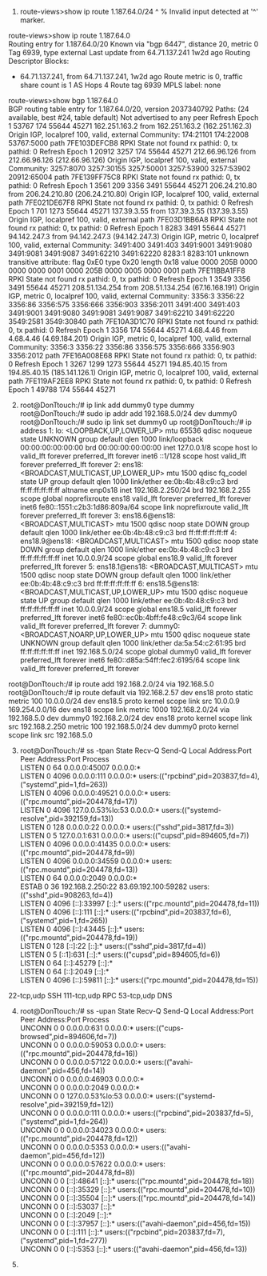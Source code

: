 1. 
	route-views>show ip route 1.187.64.0/24
                                    ^
% Invalid input detected at '^' marker.

route-views>show ip route 1.187.64.0   
Routing entry for 1.187.64.0/20
  Known via "bgp 6447", distance 20, metric 0
  Tag 6939, type external
  Last update from 64.71.137.241 1w2d ago
  Routing Descriptor Blocks:
  * 64.71.137.241, from 64.71.137.241, 1w2d ago
      Route metric is 0, traffic share count is 1
      AS Hops 4
      Route tag 6939
      MPLS label: none


route-views>show bgp 1.187.64.0     
BGP routing table entry for 1.187.64.0/20, version 2037340792
Paths: (24 available, best #24, table default)
  Not advertised to any peer
  Refresh Epoch 1
  53767 174 55644 45271
    162.251.163.2 from 162.251.163.2 (162.251.162.3)
      Origin IGP, localpref 100, valid, external
      Community: 174:21101 174:22008 53767:5000
      path 7FE103DEFCB8 RPKI State not found
      rx pathid: 0, tx pathid: 0
  Refresh Epoch 1
  20912 3257 174 55644 45271
    212.66.96.126 from 212.66.96.126 (212.66.96.126)
      Origin IGP, localpref 100, valid, external
      Community: 3257:8070 3257:30155 3257:50001 3257:53900 3257:53902 20912:65004
      path 7FE139FF75C8 RPKI State not found
      rx pathid: 0, tx pathid: 0
  Refresh Epoch 1
  3561 209 3356 3491 55644 45271
    206.24.210.80 from 206.24.210.80 (206.24.210.80)
      Origin IGP, localpref 100, valid, external
      path 7FE021DE67F8 RPKI State not found
      rx pathid: 0, tx pathid: 0
  Refresh Epoch 1
  701 1273 55644 45271
    137.39.3.55 from 137.39.3.55 (137.39.3.55)
      Origin IGP, localpref 100, valid, external
      path 7FE03D1BB6A8 RPKI State not found
      rx pathid: 0, tx pathid: 0
  Refresh Epoch 1
  8283 3491 55644 45271
    94.142.247.3 from 94.142.247.3 (94.142.247.3)
      Origin IGP, metric 0, localpref 100, valid, external
      Community: 3491:400 3491:403 3491:9001 3491:9080 3491:9081 3491:9087 3491:62210 3491:62220 8283:1 8283:101
      unknown transitive attribute: flag 0xE0 type 0x20 length 0x18
        value 0000 205B 0000 0000 0000 0001 0000 205B
              0000 0005 0000 0001 
      path 7FE11BBA1FF8 RPKI State not found
      rx pathid: 0, tx pathid: 0
  Refresh Epoch 1
  3549 3356 3491 55644 45271
    208.51.134.254 from 208.51.134.254 (67.16.168.191)
      Origin IGP, metric 0, localpref 100, valid, external
      Community: 3356:3 3356:22 3356:86 3356:575 3356:666 3356:903 3356:2011 3491:400 3491:403 3491:9001 3491:9080 3491:9081 3491:9087 3491:62210 3491:62220 3549:2581 3549:30840
      path 7FE10A3D1C70 RPKI State not found
      rx pathid: 0, tx pathid: 0
  Refresh Epoch 1
  3356 174 55644 45271
    4.68.4.46 from 4.68.4.46 (4.69.184.201)
      Origin IGP, metric 0, localpref 100, valid, external
      Community: 3356:3 3356:22 3356:86 3356:575 3356:666 3356:903 3356:2012
      path 7FE16A008E68 RPKI State not found
      rx pathid: 0, tx pathid: 0
  Refresh Epoch 1
  3267 1299 1273 55644 45271
    194.85.40.15 from 194.85.40.15 (185.141.126.1)
      Origin IGP, metric 0, localpref 100, valid, external
      path 7FE119AF2EE8 RPKI State not found
      rx pathid: 0, tx pathid: 0
  Refresh Epoch 1
  49788 174 55644 45271



2.
	root@DonTtouch:/# ip link add dummy0 type dummy
root@DonTtouch:/# sudo ip addr add 192.168.5.0/24 dev dummy0
root@DonTtouch:/# sudo ip link set dummy0 up
root@DonTtouch:/# ip address
1: lo: <LOOPBACK,UP,LOWER_UP> mtu 65536 qdisc noqueue state UNKNOWN group default qlen 1000
    link/loopback 00:00:00:00:00:00 brd 00:00:00:00:00:00
    inet 127.0.0.1/8 scope host lo
       valid_lft forever preferred_lft forever
    inet6 ::1/128 scope host 
       valid_lft forever preferred_lft forever
2: ens18: <BROADCAST,MULTICAST,UP,LOWER_UP> mtu 1500 qdisc fq_codel state UP group default qlen 1000
    link/ether ee:0b:4b:48:c9:c3 brd ff:ff:ff:ff:ff:ff
    altname enp0s18
    inet 192.168.2.250/24 brd 192.168.2.255 scope global noprefixroute ens18
       valid_lft forever preferred_lft forever
    inet6 fe80::1551:c2b3:1d86:809a/64 scope link noprefixroute 
       valid_lft forever preferred_lft forever
3: ens18.6@ens18: <BROADCAST,MULTICAST> mtu 1500 qdisc noop state DOWN group default qlen 1000
    link/ether ee:0b:4b:48:c9:c3 brd ff:ff:ff:ff:ff:ff
4: ens18.9@ens18: <BROADCAST,MULTICAST> mtu 1500 qdisc noop state DOWN group default qlen 1000
    link/ether ee:0b:4b:48:c9:c3 brd ff:ff:ff:ff:ff:ff
    inet 10.0.0.9/24 scope global ens18.9
       valid_lft forever preferred_lft forever
5: ens18.1@ens18: <BROADCAST,MULTICAST> mtu 1500 qdisc noop state DOWN group default qlen 1000
    link/ether ee:0b:4b:48:c9:c3 brd ff:ff:ff:ff:ff:ff
6: ens18.5@ens18: <BROADCAST,MULTICAST,UP,LOWER_UP> mtu 1500 qdisc noqueue state UP group default qlen 1000
    link/ether ee:0b:4b:48:c9:c3 brd ff:ff:ff:ff:ff:ff
    inet 10.0.0.9/24 scope global ens18.5
       valid_lft forever preferred_lft forever
    inet6 fe80::ec0b:4bff:fe48:c9c3/64 scope link 
       valid_lft forever preferred_lft forever
7: dummy0: <BROADCAST,NOARP,UP,LOWER_UP> mtu 1500 qdisc noqueue state UNKNOWN group default qlen 1000
    link/ether da:5a:54:c2:61:95 brd ff:ff:ff:ff:ff:ff
    inet 192.168.5.0/24 scope global dummy0
       valid_lft forever preferred_lft forever
    inet6 fe80::d85a:54ff:fec2:6195/64 scope link 
       valid_lft forever preferred_lft forever


root@DonTtouch:/# ip route add 192.168.2.0/24 via 192.168.5.0
root@DonTtouch:/# ip route
default via 192.168.2.57 dev ens18 proto static metric 100 
10.0.0.0/24 dev ens18.5 proto kernel scope link src 10.0.0.9 
169.254.0.0/16 dev ens18 scope link metric 1000 
192.168.2.0/24 via 192.168.5.0 dev dummy0 
192.168.2.0/24 dev ens18 proto kernel scope link src 192.168.2.250 metric 100 
192.168.5.0/24 dev dummy0 proto kernel scope link src 192.168.5.0 



3.
	root@DonTtouch:/# ss -tpan
State            Recv-Q           Send-Q                     Local Address:Port                        Peer Address:Port            Process                                                                 
LISTEN           0                64                               0.0.0.0:45007                            0.0.0.0:*                                                                                       
LISTEN           0                4096                             0.0.0.0:111                              0.0.0.0:*                users:(("rpcbind",pid=203837,fd=4),("systemd",pid=1,fd=263))           
LISTEN           0                4096                             0.0.0.0:49521                            0.0.0.0:*                users:(("rpc.mountd",pid=204478,fd=17))                                
LISTEN           0                4096                       127.0.0.53%lo:53                               0.0.0.0:*                users:(("systemd-resolve",pid=392159,fd=13))                           
LISTEN           0                128                              0.0.0.0:22                               0.0.0.0:*                users:(("sshd",pid=3817,fd=3))                                         
LISTEN           0                5                              127.0.0.1:631                              0.0.0.0:*                users:(("cupsd",pid=894605,fd=7))                                      
LISTEN           0                4096                             0.0.0.0:41435                            0.0.0.0:*                users:(("rpc.mountd",pid=204478,fd=9))                                 
LISTEN           0                4096                             0.0.0.0:34559                            0.0.0.0:*                users:(("rpc.mountd",pid=204478,fd=13))                                
LISTEN           0                64                               0.0.0.0:2049                             0.0.0.0:*                                                                                       
ESTAB            0                36                         192.168.2.250:22                         83.69.192.100:59282            users:(("sshd",pid=908263,fd=4))                                       
LISTEN           0                4096                                [::]:33997                               [::]:*                users:(("rpc.mountd",pid=204478,fd=11))                                
LISTEN           0                4096                                [::]:111                                 [::]:*                users:(("rpcbind",pid=203837,fd=6),("systemd",pid=1,fd=265))           
LISTEN           0                4096                                [::]:43445                               [::]:*                users:(("rpc.mountd",pid=204478,fd=19))                                
LISTEN           0                128                                 [::]:22                                  [::]:*                users:(("sshd",pid=3817,fd=4))                                         
LISTEN           0                5                                  [::1]:631                                 [::]:*                users:(("cupsd",pid=894605,fd=6))                                      
LISTEN           0                64                                  [::]:45279                               [::]:*                                                                                       
LISTEN           0                64                                  [::]:2049                                [::]:*                                                                                       
LISTEN           0                4096                                [::]:59811                               [::]:*                users:(("rpc.mountd",pid=204478,fd=15))     


22-tcp,udp SSH
111-tcp,udp RPC
53-tcp,udp DNS

4.
	root@DonTtouch:/# ss -upan
State            Recv-Q           Send-Q                      Local Address:Port                        Peer Address:Port           Process                                                                 
UNCONN           0                0                                 0.0.0.0:631                              0.0.0.0:*               users:(("cups-browsed",pid=894606,fd=7))                               
UNCONN           0                0                                 0.0.0.0:59053                            0.0.0.0:*               users:(("rpc.mountd",pid=204478,fd=16))                                
UNCONN           0                0                                 0.0.0.0:57122                            0.0.0.0:*               users:(("avahi-daemon",pid=456,fd=14))                                 
UNCONN           0                0                                 0.0.0.0:46903                            0.0.0.0:*                                                                                      
UNCONN           0                0                                 0.0.0.0:2049                             0.0.0.0:*                                                                                      
UNCONN           0                0                           127.0.0.53%lo:53                               0.0.0.0:*               users:(("systemd-resolve",pid=392159,fd=12))                           
UNCONN           0                0                                 0.0.0.0:111                              0.0.0.0:*               users:(("rpcbind",pid=203837,fd=5),("systemd",pid=1,fd=264))           
UNCONN           0                0                                 0.0.0.0:34023                            0.0.0.0:*               users:(("rpc.mountd",pid=204478,fd=12))                                
UNCONN           0                0                                 0.0.0.0:5353                             0.0.0.0:*               users:(("avahi-daemon",pid=456,fd=12))                                 
UNCONN           0                0                                 0.0.0.0:57622                            0.0.0.0:*               users:(("rpc.mountd",pid=204478,fd=8))                                 
UNCONN           0                0                                    [::]:48641                               [::]:*               users:(("rpc.mountd",pid=204478,fd=18))                                
UNCONN           0                0                                    [::]:35329                               [::]:*               users:(("rpc.mountd",pid=204478,fd=10))                                
UNCONN           0                0                                    [::]:35504                               [::]:*               users:(("rpc.mountd",pid=204478,fd=14))                                
UNCONN           0                0                                    [::]:53037                               [::]:*                                                                                      
UNCONN           0                0                                    [::]:2049                                [::]:*                                                                                      
UNCONN           0                0                                    [::]:37957                               [::]:*               users:(("avahi-daemon",pid=456,fd=15))                                 
UNCONN           0                0                                    [::]:111                                 [::]:*               users:(("rpcbind",pid=203837,fd=7),("systemd",pid=1,fd=277))           
UNCONN           0                0                                    [::]:5353                                [::]:*               users:(("avahi-daemon",pid=456,fd=13))                                 


5.
	
